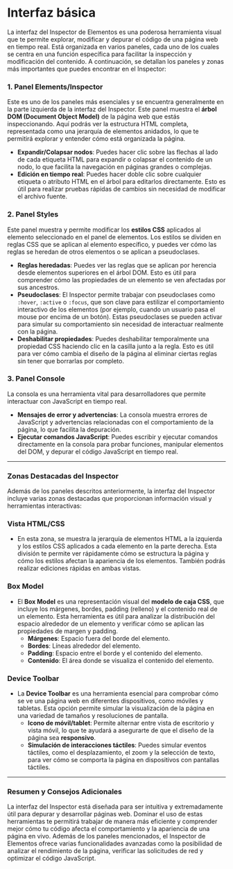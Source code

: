 # Interfaz básica

La interfaz del Inspector de Elementos es una poderosa herramienta visual que te permite explorar, modificar y depurar el código de una página web en tiempo real. Está organizada en varios paneles, cada uno de los cuales se centra en una función específica para facilitar la inspección y modificación del contenido. A continuación, se detallan los paneles y zonas más importantes que puedes encontrar en el Inspector:

### 1. **Panel Elements/Inspector**  
Este es uno de los paneles más esenciales y se encuentra generalmente en la parte izquierda de la interfaz del Inspector. Este panel muestra el **árbol DOM (Document Object Model)** de la página web que estás inspeccionando. Aquí podrás ver la estructura HTML completa, representada como una jerarquía de elementos anidados, lo que te permitirá explorar y entender cómo está organizada la página.

- **Expandir/Colapsar nodos**: Puedes hacer clic sobre las flechas al lado de cada etiqueta HTML para expandir o colapsar el contenido de un nodo, lo que facilita la navegación en páginas grandes o complejas.
- **Edición en tiempo real**: Puedes hacer doble clic sobre cualquier etiqueta o atributo HTML en el árbol para editarlos directamente. Esto es útil para realizar pruebas rápidas de cambios sin necesidad de modificar el archivo fuente.

### 2. **Panel Styles**  
Este panel muestra y permite modificar los **estilos CSS** aplicados al elemento seleccionado en el panel de elementos. Los estilos se dividen en reglas CSS que se aplican al elemento específico, y puedes ver cómo las reglas se heredan de otros elementos o se aplican a pseudoclases.  

- **Reglas heredadas**: Puedes ver las reglas que se aplican por herencia desde elementos superiores en el árbol DOM. Esto es útil para comprender cómo las propiedades de un elemento se ven afectadas por sus ancestros.
- **Pseudoclases**: El Inspector permite trabajar con pseudoclases como `:hover`, `:active` o `:focus`, que son clave para estilizar el comportamiento interactivo de los elementos (por ejemplo, cuando un usuario pasa el mouse por encima de un botón). Estas pseudoclases se pueden activar para simular su comportamiento sin necesidad de interactuar realmente con la página.
- **Deshabilitar propiedades**: Puedes deshabilitar temporalmente una propiedad CSS haciendo clic en la casilla junto a la regla. Esto es útil para ver cómo cambia el diseño de la página al eliminar ciertas reglas sin tener que borrarlas por completo.

### 3. **Panel Console**  
La consola es una herramienta vital para desarrolladores que permite interactuar con JavaScript en tiempo real.  
- **Mensajes de error y advertencias**: La consola muestra errores de JavaScript y advertencias relacionadas con el comportamiento de la página, lo que facilita la depuración.
- **Ejecutar comandos JavaScript**: Puedes escribir y ejecutar comandos directamente en la consola para probar funciones, manipular elementos del DOM, y depurar el código JavaScript en tiempo real.

---

### **Zonas Destacadas del Inspector**

Además de los paneles descritos anteriormente, la interfaz del Inspector incluye varias zonas destacadas que proporcionan información visual y herramientas interactivas:

### **Vista HTML/CSS**
- En esta zona, se muestra la jerarquía de elementos HTML a la izquierda y los estilos CSS aplicados a cada elemento en la parte derecha. Esta división te permite ver rápidamente cómo se estructura la página y cómo los estilos afectan la apariencia de los elementos. También podrás realizar ediciones rápidas en ambas vistas.

### **Box Model**
- El **Box Model** es una representación visual del **modelo de caja CSS**, que incluye los márgenes, bordes, padding (relleno) y el contenido real de un elemento. Esta herramienta es útil para analizar la distribución del espacio alrededor de un elemento y verificar cómo se aplican las propiedades de margen y padding.
  - **Márgenes**: Espacio fuera del borde del elemento.
  - **Bordes**: Líneas alrededor del elemento.
  - **Padding**: Espacio entre el borde y el contenido del elemento.
  - **Contenido**: El área donde se visualiza el contenido del elemento.

### **Device Toolbar**
- La **Device Toolbar** es una herramienta esencial para comprobar cómo se ve una página web en diferentes dispositivos, como móviles y tabletas. Esta opción permite simular la visualización de la página en una variedad de tamaños y resoluciones de pantalla.
  - **Icono de móvil/tablet**: Permite alternar entre vista de escritorio y vista móvil, lo que te ayudará a asegurarte de que el diseño de la página sea **responsivo**.
  - **Simulación de interacciones táctiles**: Puedes simular eventos táctiles, como el desplazamiento, el zoom y la selección de texto, para ver cómo se comporta la página en dispositivos con pantallas táctiles.

---

### **Resumen y Consejos Adicionales**

La interfaz del Inspector está diseñada para ser intuitiva y extremadamente útil para depurar y desarrollar páginas web. Dominar el uso de estas herramientas te permitirá trabajar de manera más eficiente y comprender mejor cómo tu código afecta el comportamiento y la apariencia de una página en vivo. Además de los paneles mencionados, el Inspector de Elementos ofrece varias funcionalidades avanzadas como la posibilidad de analizar el rendimiento de la página, verificar las solicitudes de red y optimizar el código JavaScript.
